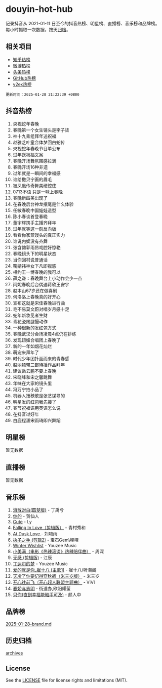# douyin-hot-hub

记录抖音从 2021-01-11 日至今的抖音热榜、明星榜、直播榜、音乐榜和品牌榜。每小时抓取一次数据，按天[归档](archives)。

## 相关项目

- [知乎热榜](https://github.com/lonnyzhang423/zhihu-hot-hub)
- [微博热榜](https://github.com/lonnyzhang423/weibo-hot-hub)
- [头条热榜](https://github.com/lonnyzhang423/toutiao-hot-hub)
- [GitHub热榜](https://github.com/lonnyzhang423/github-hot-hub)
- [v2ex热榜](https://github.com/lonnyzhang423/v2ex-hot-hub)


`更新时间：2025-01-28 21:22:39 +0800`

## 抖音热榜

1. 央视蛇年春晚
1. 春晚第一个女生镜头是李子柒
1. 神十九乘组拜年送祝福
1. 赵雅芝叶童合体梦回白蛇传
1. 央视蛇年春晚节目单公布
1. 过年送祝福文案
1. 春晚开场舞氛围感拉满
1. 春晚开场16种非遗
1. 过年就是一瞬间的幸福感
1. 谁给撒贝宁画的眉毛
1. 被凤凰传奇舞美硬控住
1. 0713不语 只是一味上春晚
1. 春晚新四美出现了
1. 在春晚后台神龙摆尾是什么体验
1. 任敏春晚中国娃娃造型
1. 陈小春谈首登春晚
1. 董宇辉携手主播齐拜年
1. 过年就等这一刻反向版
1. 看看你家蒸馒头的真正实力
1. 谁说内娱没有齐舞
1. 张含韵郭雨昂戏腔好惊艳
1. 春晚镜头下的明星状态
1. 当你回村说普通话
1. 鞠婧祎神女下凡即视感
1. 相约王一博春晚的我可以
1. 薛之谦：春晚舞台上小动作会少一点
1. 闫妮春晚后台偶遇蒋欣王安宇
1. 赵本山67岁还在做喜剧
1. 何洛洛上春晚真的好开心
1. 宣布这就是宋佳春晚进行曲
1. 毛不易莫文蔚对唱岁月感十足
1. 蛇年新妆见者生财
1. 青花瓷踢腿慢动作
1. 一种很新的发红包方式
1. 春晚武汉分会场凌晨4点仍在排练
1. 发现妞妞合唱团上春晚了
1. 新的一年如烟花灿烂
1. 萌宠来拜年了
1. 时代少年团扑面而来的青春感
1. 赵丽颖带三部待播作品拜年
1. 建议岳云鹏不要上春晚
1. 宋晓峰和宋之馨跳舞
1. 年味在大家的镜头里
1. 冯万宁拍小品了
1. 机器人扭秧歌是张艺谋导的
1. 明星发的红包我先接了
1. 春节祝福语用英语怎么说
1. 在抖音过好年
1. 白鹿程潇宋雨琦即兴舞蹈

## 明星榜

暂无数据

## 直播榜

暂无数据

## 音乐榜

1. [消散对白(圆梦版)](https://sf5-hl-cdn-tos.douyinstatic.com/obj/tos-cn-ve-2774/og4jB5I5IizzoZVAAAzWgBMAsMDWoArfwBOiFs) - 丁禹兮
1. [你的](https://sf5-hl-cdn-tos.douyinstatic.com/obj/tos-cn-ve-2774/oYuIeKf42jB7sEV6B2upMdpYAgfrQWj0FeRegh) - 贺仙人
1. [Cute](https://sf5-hl-cdn-tos.douyinstatic.com/obj/tos-cn-ve-2774/o4IbIzHWKAAB4wsS5qMBRiiAlEBGTpQRNfFvuo) - Ly
1. [Falling In Love（剪辑版）](https://sf5-hl-cdn-tos.douyinstatic.com/obj/tos-cn-ve-2774/o8ajpA8zzgBPahbBIO8AcKGBLJezFCRd1wfP9f) - 青村秀和
1. [ At Dusk  Love ](https://sf5-hl-cdn-tos.douyinstatic.com/obj/tos-cn-ve-2774/o8CrpCf5CaYgI4ZrtQgMQAFEfuGqNnRSDQAPBc) - 刘嗨雨
1. [执子之手 (剪辑2)](https://sf5-hl-cdn-tos.douyinstatic.com/obj/tos-cn-ve-2774/oUoZLQjCc31XzqsBnBQUNgeKtYPBcgbFDwtfcu) - 宝石Gem\哩哩
1. [Winter Wishlist](https://sf5-hl-cdn-tos.douyinstatic.com/obj/tos-cn-ve-2774/oIIgUOeamCFCVAzxN6MFRLIBlLGpUqQxeeHrLE) - Youzee Music
1. [小美满（电影《热辣滚烫》热辣陪伴曲）](https://sf5-hl-cdn-tos.douyinstatic.com/obj/tos-cn-ve-2774/o0GAn2lSgfZIDUgtevCGDQYnFg4CwnrBaxbTZL) - 周深
1. [无感 (剪辑版)](https://sf6-cdn-tos.douyinstatic.com/obj/tos-cn-ve-2774/o0eIsUzJBDlQaQFC5OFlgbMEZC1TFYBftOBn6p) - 江辰
1. [丁达尔的梦](https://sf5-hl-cdn-tos.douyinstatic.com/obj/tos-cn-ve-2774/oMU3WirUZBVQkAC9ccG5P2IQirziZM2RTInUY) - Youzee Music
1. [爱的就是你_崔十八 (主歌1)](https://sf6-cdn-tos.douyinstatic.com/obj/tos-cn-ve-2774/oI5BO5DhFZ6UTcNCnZaOCBLtZ7WIMQGfgnXf5E) - 崔十八/听潮阁
1. [天冷了你要记得穿秋裤（米三岁版）](https://sf5-hl-cdn-tos.douyinstatic.com/obj/tos-cn-ve-2774/oQlIwVIDWiZ6BQilAorS7MA0AgCkQDvcZAdm1) - 米三岁
1. [开心往前飞（开心超人联盟主题曲）](https://sf5-hl-cdn-tos.douyinstatic.com/obj/tos-cn-ve-2774/9d8fb7c82cf1421fb93a9fe925275e0a) - VIVI
1. [春娇与志明](https://sf5-hl-cdn-tos.douyinstatic.com/obj/tos-cn-ve-2774/e530d8fceb7044b39707d7f9ff54add1) - 街道办,欧阳耀莹
1. [只你(直到幸福能触手可及)](https://sf5-hl-cdn-tos.douyinstatic.com/obj/tos-cn-ve-2774/o0lBkRDzFTeaVSUz3ZZSCBVtZ5DIMQGfgmEAuE) - 颜人中

## 品牌榜

[2025-01-28-brand.md](archives/2025-01-28-brand.md)

## 历史归档

[archives](archives)

## License

See the [LICENSE](LICENSE) file for license rights and limitations (MIT).
